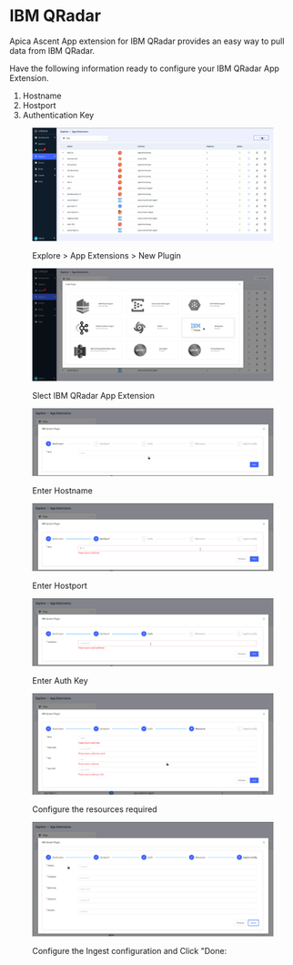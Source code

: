 # IBM QRadar

Apica Ascent App extension for IBM QRadar provides an easy way to pull data from IBM QRadar.

Have the following information ready to configure your IBM QRadar App Extension.

1. Hostname
2. Hostport
3. Authentication Key

<figure><img src="../.gitbook/assets/Screenshot from 2023-01-07 09-21-08 (1).png" alt=""><figcaption><p>Explore > App Extensions > New Plugin</p></figcaption></figure>

<figure><img src="../.gitbook/assets/Screenshot from 2023-01-07 09-21-17.png" alt=""><figcaption><p>Slect IBM QRadar App Extension</p></figcaption></figure>

<figure><img src="../.gitbook/assets/Screenshot from 2023-01-07 09-21-41.png" alt=""><figcaption><p>Enter Hostname</p></figcaption></figure>

<figure><img src="../.gitbook/assets/Screenshot from 2023-01-07 09-22-13.png" alt=""><figcaption><p>Enter Hostport</p></figcaption></figure>

<figure><img src="../.gitbook/assets/Screenshot from 2023-01-07 09-26-40.png" alt=""><figcaption><p>Enter Auth Key</p></figcaption></figure>

<figure><img src="../.gitbook/assets/Screenshot from 2023-01-07 09-27-23.png" alt=""><figcaption><p>Configure the resources required</p></figcaption></figure>

<figure><img src="../.gitbook/assets/Screenshot from 2023-01-07 09-27-45.png" alt=""><figcaption><p>Configure the Ingest configuration and Click "Done:</p></figcaption></figure>

